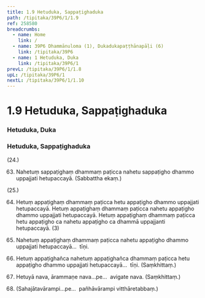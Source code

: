```yaml
---
title: 1.9 Hetuduka, Sappaṭighaduka
path: /tipitaka/39P6/1/1.9
ref: 258580
breadcrumbs:
  - name: Home
    link: /
  - name: 39P6 Dhammānuloma (1), Dukadukapaṭṭhānapāḷi (6)
    link: /tipitaka/39P6
  - name: 1 Hetuduka, Duka
    link: /tipitaka/39P6/1
prevL: /tipitaka/39P6/1/1.8
upL: /tipitaka/39P6/1
nextL: /tipitaka/39P6/1/1.10
---
```


# 1.9 Hetuduka, Sappaṭighaduka

### Hetuduka, Duka

### Hetuduka, Sappaṭighaduka

(24.)

63. Nahetuṃ sappaṭighaṃ dhammaṃ paṭicca nahetu sappaṭigho dhammo uppajjati hetupaccayā. (Sabbattha ekaṃ.)

(25.)

64. Hetuṃ appaṭighaṃ dhammaṃ paṭicca hetu appaṭigho dhammo uppajjati hetupaccayā. Hetuṃ appaṭighaṃ dhammaṃ paṭicca nahetu appaṭigho dhammo uppajjati hetupaccayā. Hetuṃ appaṭighaṃ dhammaṃ paṭicca hetu appaṭigho ca nahetu appaṭigho ca dhammā uppajjanti hetupaccayā. (3)

65. Nahetuṃ appaṭighaṃ dhammaṃ paṭicca nahetu appaṭigho dhammo uppajjati hetupaccayā…  tīṇi.

66. Hetuṃ appaṭighañca nahetuṃ appaṭighañca dhammaṃ paṭicca hetu appaṭigho dhammo uppajjati hetupaccayā…  tīṇi. (Saṃkhittaṃ.)

67. Hetuyā nava, ārammaṇe nava…pe…  avigate nava. (Saṃkhittaṃ.)

68. (Sahajātavārampi…pe…  pañhāvārampi vitthāretabbaṃ.)


